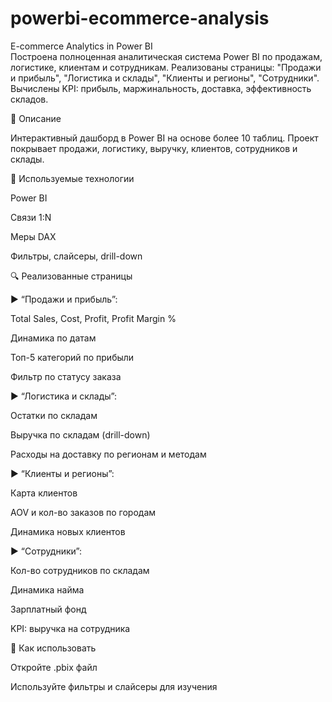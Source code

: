 # powerbi-ecommerce-analysis  
E-commerce Analytics in Power BI  
Построена полноценная аналитическая система Power BI по продажам, логистике, клиентам и сотрудникам. Реализованы страницы: "Продажи и прибыль", "Логистика и склады", "Клиенты и регионы", "Сотрудники". Вычислены KPI: прибыль, маржинальность, доставка, эффективность складов.


📅 Описание

Интерактивный дашборд в Power BI на основе более 10 таблиц. Проект покрывает продажи, логистику, выручку, клиентов, сотрудников и склады.

🔢 Используемые технологии

Power BI

Связи 1:N

Меры DAX

Фильтры, слайсеры, drill-down

🔍 Реализованные страницы

▶ “Продажи и прибыль”:

Total Sales, Cost, Profit, Profit Margin %

Динамика по датам

Топ-5 категорий по прибыли

Фильтр по статусу заказа

▶ “Логистика и склады”:

Остатки по складам

Выручка по складам (drill-down)

Расходы на доставку по регионам и методам

▶ “Клиенты и регионы”:

Карта клиентов

AOV и кол-во заказов по городам

Динамика новых клиентов

▶ “Сотрудники”:

Кол-во сотрудников по складам

Динамика найма

Зарплатный фонд

KPI: выручка на сотрудника

🔄 Как использовать

Откройте .pbix файл

Используйте фильтры и слайсеры для изучения

